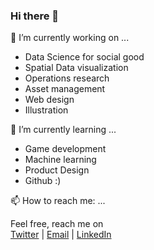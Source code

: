 ### Hi there 👋

<!---
**hamzawhite/hamzawhite** is a ✨ _special_ ✨ repository because its `README.md` (this file) appears on your GitHub profile.  
Here are some ideas to get you started:
--->
🔭 I’m currently working on ...  
* Data Science for social good
* Spatial Data visualization
* Operations research
* Asset management
* Web design
* Illustration
  
🌱 I’m currently learning ...  
* Game development
* Machine learning
* Product Design
* Github :)
  
📫 How to reach me: ...  
  
Feel free, reach me on  
[Twitter](https://twitter.com/hamzaonde) | [Email](mailto:hamza.imloul@outlook.com) | [LinkedIn](https://www.linkedin.com/in/hamza-imloul/)

<!---
- 😄 Pronouns: ...
- ⚡ Fun fact: ...
- 👯 I’m looking to collaborate on ...
- 🤔 I’m looking for help with ...
- 💬 Ask me about ...
--->
